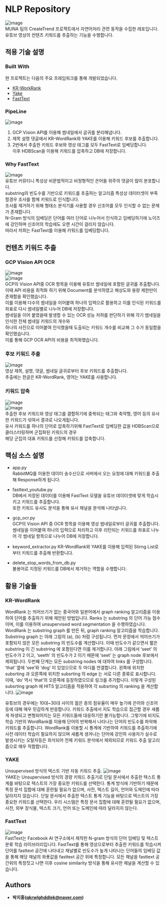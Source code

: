 # NLP Repository
![image](https://user-images.githubusercontent.com/50457791/99809147-384ac100-2b85-11eb-91a8-c7c32c54072e.png)  
MUNA 팀의 CreateTrend 프로젝트에서 자연어처리 관련 동작을 수집한 레포입니다.  
유튜브 영상의 컨텐츠 키워드를 추출하는 기능을 수행합니다.

## 적용 기술 설명
### Built With
현 프로젝트는 다음의 주요 프레임워크를 통해 개발되었습니다.
* [KR-WorkRank](https://github.com/lovit/KR-WordRank)
* [Yake](https://github.com/LIAAD/yake)
* [FastText](https://github.com/facebookresearch/fastText)

### PipeLine
![image](https://user-images.githubusercontent.com/50457791/99809161-3bde4800-2b85-11eb-8207-9be425bd7bfe.png)  
1. GCP Vision API를 이용해 썸네일에서 글귀를 분리해냅니다.
2. 제목 설명 댓글에서 KR-WordRank와 YAKE를 이용해 키워드 후보를 추출합니다.
3. 2번에서 추출한 키워드 후보와 영상 태그를 모두 FastText로 임베딩합니다.  
  이후 HDBScan을 이용해 키워드를 압축하고 DB에 저장합니다.

### Why FastText
![image](https://user-images.githubusercontent.com/50457791/99809167-3e40a200-2b85-11eb-982a-d5e902bb8e50.png)  
유튜브 커뮤티니 특성상 비문법적이고 비정형적인 은어들 위주의 댓글이 많이 분포합니다.  
substring의 빈도수를 기반으로 키워드를 추출하는 알고리즘 특성상 데이터셋이 부족할경우 조사를 함께 키워드로 인식합니다.  
조사를 제거하기 위해 형태소 분석기를 사용할 경우 신조어를 모두 인식할 수 없는 문제가 존재합니다.  
N-Gram 방식의 임베딩은 단어를 여러 단어로 나누어서 인식하고 임베딩하기에 노이즈에 강인하며 신조어의 학습에도 오랜 시간이 걸리지 않습니다.  
따라서 저희는 FastText를 이용해 키워드를 임베딩합니다.

## 컨텐츠 키워드 추출
### GCP Vision API OCR
![image](https://user-images.githubusercontent.com/50457791/99809173-40a2fc00-2b85-11eb-95d5-3629ab658d76.png)  
![image](https://user-images.githubusercontent.com/50457791/99809177-426cbf80-2b85-11eb-927a-50e6bccfaa54.png)  
GCP의 Vision API중 OCR 항목을 이용해 유튜브 썸네일에 포함된 글귀를 추출합니다.  
이때 API 비용을 최적화 하기 위해 Document를 분석하였고 해상도와 용량 제한만이 존재함을 확인했습니다.  
이를 이용해 다수의 썸네일을 이어붙여 하나의 입력으로 활용하고 이를 인식된 키워드를 좌표로 다시 썸네일별로 나누어 DB에 저장합니다.  
썸네일을 이어 붙였을때 발생할 수 있는 OCR 성능 저하를 판단하기 위해 각기 썸네일을 인식한 전체 썸네일 키워드의 개수와  
하나의 사진으로 이어붙여 인식했을때 도출되는 키워드 개수를 비교해 그 수가 동일함을 확인했습니다.  
이를 통해 GCP OCR API의 비용을 최적화했습니다.  

### 후보 키워드 추출
![image](https://user-images.githubusercontent.com/50457791/99809185-44cf1980-2b85-11eb-9c79-f0366d6b950b.png)  
영상 제목, 설명, 댓글, 썸네일 글귀로부터 후보 키워드를 추출합니다.  
추출에는 한글은 KR-WordRank, 영어는 YAKE를 사용합니다.  


### 키워드 압축
![image](https://user-images.githubusercontent.com/50457791/99809196-47317380-2b85-11eb-92e5-892d0bf10d6b.png)  
![image](https://user-images.githubusercontent.com/50457791/99809203-4993cd80-2b85-11eb-89f4-7f608103429c.png)  
추출한 후보 키워드와 영상 태그를 결합하기에 중복되는 태그와 축약형, 영어 등의 유사한 키워드가 섞여서 결과로 나오게됩니다.  
유사 키워드를 하나의 단어로 압축하기위해 FastText로 임베딩한 값을 HDBScan으로 클러스터링하며 군집화된 키워드의 경우  
해당 군집의 대표 키워드를 선정해 키워드를 압축합니다.

## 핵심 소스 설명
- app.py  
  RabbitMQ를 이용한 데이터 송수신으로 서버에서 오는 요청에 대해 키워드를 추출해 Response하게 됩니다.  
  
- fasttext_youtube.py  
  DB에서 저장된 데이터를 이용해 FastText 모델을 유튜브 데이터셋에 맞게 학습시키고 키워드를 추출합니다.  
  또한 키워드 유사도 분석을 통해 유사 채널을 분석해 나타냅니다.
  
- gcp_ocr.py  
  GCP의 Vision API 중 OCR 항목을 이용해 영상 썸네일로부터 글귀를 추출합니다.
  썸네일을 이어붙여 하나의 입력으로 처리하고 이후 리턴되는 키워드를 좌표로 나누어 각 썸네일 항목으로 나누어 DB에 저장합니다.  
  
- keyword_extractor.py
  KR-WordRank와 YAKE를 이용해 입력된 Stirng List로 부터 키워드를 추출해 반환합니댜.

- delete_stop_words_from_db.py  
  불용어로 지정된 키워드를 DB에서 제거하는 역할을 수행합니다.

## 활용 기술들
### KR-WordRank
WordRank 는 띄어쓰기가 없는 중국어와 일본어에서 graph ranking 알고리즘을 이용하여 단어를 추출하기 위해 제안된 방법입니다.
Ranks 는 substring 의 단어 가능 점수이며, 이를 이용하여 unsupervised word segmentation 을 수행하였습니다.
WordRank 는 substring graph 를 만든 뒤, graph ranking 알고리즘을 학습합니다.
Substring graph 는 아래 그림의 (a), (b) 처럼 구성됩니다.
먼저 문장에서 띄어쓰기가 포함되지 않은 모든 substring 의 빈도수를 계산합니다.
이때 빈도수가 같으면서 짧은 substring 이 긴 substring 에 포함된다면 이를 제거합니다.
아래 그림에서 ‘seet’ 의 빈도수가 2 이고, ‘seeth’ 의 빈도수가 2 이기 때문에 ‘seet’ 는 graph node 후보에서 제외됩니다.
두번째 단계는 모든 substring nodes 에 대하여 links 를 구성합니다.
‘that’ 옆에 ‘see’와 ‘dog’ 이 있었으므로 두 마디를 연결합니다.
왼쪽에 위치한 subsrting 과 오른쪽에 위치한 subsrting 의 edge 는 서로 다른 종류로 표시합니다.
이때, ‘do’ 역시 ‘that’의 오른쪽에 등장하였으므로 링크를 추가합니다.
이렇게 구성된 subsrting graph 에 HITS 알고리즘을 적용하여 각 subsrting 의 ranking 을 계산합니다.
![image](https://user-images.githubusercontent.com/50457791/99809213-4bf62780-2b85-11eb-83c5-19b3d717e909.png)  

유튜브의 경우에는 10대~30대 사이의 젊은 층의 점유율이 매우 높기에 은어와 신조어등에 대해 매우 민감하게 반응합니다.
키워드 추출에서 지도 학습으로 접근할 경우 새롭게 파생되고 변형되어지는 모든 키워드들에 대응하기란 불가능합니다.
그렇기에 비지도 학습 기반의 WordRank를 이용해 단어의 반복해서 나타나는 단어의 빈도수를 파악해 키워드를 추출합니다.
WordRank를 이용할 시 통계에 기반하여 키워드를 추출하기에 사전 데이터 학습이 필요하지 않으며 새롭게 생겨나는 단어에 강인하
사용자가 실수로 발생시키는 오탈자등은 희석되어 전체 키워드 분석에서 제외되므로 키워드 추출 알고리즘으로 매우 적합합니다.

### YAKE
Unsupervised 방식의 텍스트 기반 자동 키워드 추출.
![image](https://user-images.githubusercontent.com/50457791/99809221-4e588180-2b85-11eb-99c1-1d23fbd94a4e.png)  
YAKE는 Unsupervised 방식의 경량 키워드 추출기로
단일 문서에서 추출한 텍스트 통계를 바탕으로 텍스트의 가장 중요한 키워드를 선택한다.
통계 방식에 기반하기 때문에 특정 문석 집합에 대해 훈련될 필요가 없으며, 사전, 텍스트 길이, 언어와 도메인에 따라 달라지지 않습니다.
단일 문서에서 추출한 텍스트 통계 기능을 바탕으로 텍스트의 가장 중요한 키워드를 선택한다.
우리 시스템은 특정 문서 집합에 대해 훈련될 필요가 없으며, 사전, 외부 장식물, 텍스트 크기, 언어 또는 도메인에 따라 달라지지 않는다.

### FastText
![image](https://user-images.githubusercontent.com/50457791/99809228-50224500-2b85-11eb-9b32-de9b3bc308a7.png)  
FastText는 Facebook AI 연구소에서 제작한 N-gram 방식의 단어 임베딩 및 텍스트 분류 학습 라이브러리입니다.
FastText를 통해 영상으로부터 추출한 키워드를 학습시켜 단어를 fasttext 공간에 나타내고 채널별로 빈도수가 높게 나타나는
단어들의 임베딩 값을 통해 해당 채널의 좌푯값을 fasttext 공간 위에 특정합니다.
모든 채널을 fasttext 공간위의 특정짓고 나면 이후 cosine similarity 방식을 통해 유사한 채널을 계산할 수 있습니다.

## Authors
- **박지홍(qkrwlghddlek@naver.com)**
